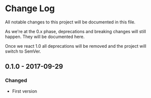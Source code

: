 # Change Log
All notable changes to this project will be documented in this file.

As we're at the 0.x phase, deprecations and breaking changes will still happen. They will be documented here.

Once we react 1.0 all deprecations will be removed and the project will switch to SemVer.

## 0.1.0 - 2017-09-29
### Changed
- First version
